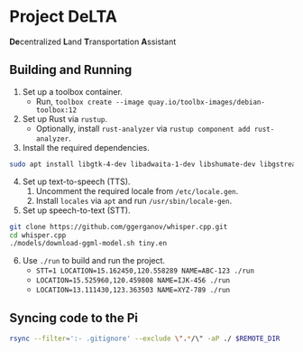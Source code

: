 # Project DeLTA

**De**centralized **L**and **T**ransportation **A**ssistant

## Building and Running

1. Set up a toolbox container.
   - Run, `toolbox create --image quay.io/toolbx-images/debian-toolbox:12`
2. Set up Rust via `rustup`.
   - Optionally, install `rust-analyzer` via `rustup component add rust-analyzer`.
3. Install the required dependencies.

```sh
sudo apt install libgtk-4-dev libadwaita-1-dev libshumate-dev libgstreamer1.0-dev gstreamer1.0-plugins-good libspeechd-dev speech-dispatcher cmake clang gpsd gpsd-clients
```

4. Set up text-to-speech (TTS).
   1. Uncomment the required locale from `/etc/locale.gen`.
   2. Install `locales` via `apt` and run `/usr/sbin/locale-gen`.
5. Set up speech-to-text (STT).

```sh
git clone https://github.com/ggerganov/whisper.cpp.git
cd whisper.cpp
./models/download-ggml-model.sh tiny.en
```

6. Use `./run` to build and run the project.
   - `STT=1 LOCATION=15.162450,120.558289 NAME=ABC-123 ./run`
   - `LOCATION=15.525960,120.459808 NAME=IJK-456 ./run`
   - `LOCATION=13.111430,123.363503 NAME=XYZ-789 ./run`

## Syncing code to the Pi

```sh
rsync --filter=':- .gitignore' --exclude \".*/\" -aP ./ $REMOTE_DIR
```
